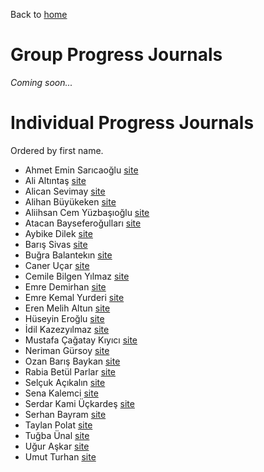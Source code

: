 Back to [home](https://mef-bda503.github.io)

# Group Progress Journals

_Coming soon..._

# Individual Progress Journals

Ordered by first name.

+ Ahmet Emin Sarıcaoğlu [site](https://pjournal.github.io/mef04-ahmeteminsa)
+ Ali Altıntaş [site](https://pjournal.github.io/)
+ Alican Sevimay [site](https://pjournal.github.io/)
+ Alihan Büyükeken [site](https://pjournal.github.io/mef04-alihanb)
+ Aliihsan Cem Yüzbaşıoğlu [site](https://pjournal.github.io/mef04-cemyzbs)
+ Atacan Bayseferoğulları [site](https://pjournal.github.io/mef04-atacansefer)
+ Aybike Dilek [site](https://pjournal.github.io/mef04-AybikeDilek)
+ Barış Sivas [site](https://pjournal.github.io/mef04-sivasbaris)
+ Buğra Balantekın [site](https://pjournal.github.io/mef04-Balantekin)
+ Caner Uçar [site](https://pjournal.github.io/mef04-cnrucr)
+ Cemile Bilgen Yılmaz [site](https://pjournal.github.io/mef04-BilgenYilmaz)
+ Emre Demirhan [site](https://pjournal.github.io/mef04-demirhanemre)
+ Emre Kemal Yurderi [site](https://pjournal.github.io/mef04-emreyurderi)
+ Eren Melih Altun [site](https://pjournal.github.io/mef04-erenaltunn)
+ Hüseyin Eroğlu [site](https://pjournal.github.io/mef04-erogluh)
+ İdil Kazezyılmaz [site](https://pjournal.github.io/mef04-idilkylmz)
+ Mustafa Çağatay Kıyıcı [site](https://pjournal.github.io/mef04-cagataykiyici)
+ Neriman Gürsoy [site](https://pjournal.github.io/mef04-nerigrsy)
+ Ozan Barış Baykan [site](https://pjournal.github.io/mef04-baykano)
+ Rabia Betül Parlar [site](https://pjournal.github.io/mef04-parlarbetul)
+ Selçuk Açıkalın [site](https://pjournal.github.io/mef04-acikalins)
+ Sena Kalemci [site](https://pjournal.github.io/mef04-senakalemci)
+ Serdar Kami Üçkardeş [site](https://pjournal.github.io/mef04-KamiUckardes)
+ Serhan Bayram [site](https://pjournal.github.io/mef04-SBMEFBDA)
+ Taylan Polat [site](https://pjournal.github.io/mef04-taylan95)
+ Tuğba Ünal [site](https://pjournal.github.io/mef04-unaltugba)
+ Uğur Aşkar [site](https://pjournal.github.io/mef04-uguraskar)
+ Umut Turhan [site](https://pjournal.github.io/mef04-umutturhan)
